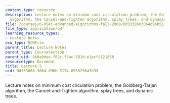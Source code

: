 ```yaml
---
content_type: resource
description: Lecture notes on minimum cost circulation problem, the Goldberg-Tarjan
  algorithm, the Cancel-and-Tighten algorithm, splay trees, and dynamic trees.
file: /courses/6-854j-advanced-algorithms-fall-2008/0d3338683064d96b5174095829043b93_lec5.pdf
file_type: application/pdf
learning_resource_types:
- Lecture Notes
ocw_type: OCWFile
parent_title: Lecture Notes
parent_type: CourseSection
parent_uid: 866e0dee-f82c-f3ac-581d-e1acfc121850
resourcetype: Document
title: Lecture 5
uid: 0d333868-3064-d96b-5174-095829043b93
---
```

Lecture notes on minimum cost circulation problem, the Goldberg-Tarjan algorithm, the Cancel-and-Tighten algorithm, splay trees, and dynamic trees.


